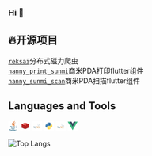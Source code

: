 ### Hi 👋 

 ## 🔥开源项目
 [`reksai`](https://github.com/tookbra/reksai)分布式磁力爬虫    
 [`nanny_print_sunmi`](https://github.com/tookbra/nanny_print_sunmi)商米PDA打印flutter组件    
 [`nanny_sunmi_scan`](https://github.com/tookbra/nanny_sunmi_scan)商米PDA扫描flutter组件    
  
## Languages and Tools

<code><img height="20" src="https://raw.githubusercontent.com/github/explore/80688e429a7d4ef2fca1e82350fe8e3517d3494d/topics/java/java.png"></code>
<code><img height="20" src="https://raw.githubusercontent.com/github/explore/80688e429a7d4ef2fca1e82350fe8e3517d3494d/topics/redis/redis.png"></code>
<code><img height="20" src="https://raw.githubusercontent.com/github/explore/80688e429a7d4ef2fca1e82350fe8e3517d3494d/topics/mysql/mysql.png"></code>
<code><img height="20" src="https://raw.githubusercontent.com/github/explore/80688e429a7d4ef2fca1e82350fe8e3517d3494d/topics/python/python.png"></code>
<code><img height="20" src="https://raw.githubusercontent.com/github/explore/80688e429a7d4ef2fca1e82350fe8e3517d3494d/topics/mysql/mysql.png"></code>
<code><img height="20" src="https://raw.githubusercontent.com/github/explore/80688e429a7d4ef2fca1e82350fe8e3517d3494d/topics/vue/vue.png"></code>


![Top Langs](https://github-readme-stats.vercel.app/api/top-langs/?username=anuraghazra)
